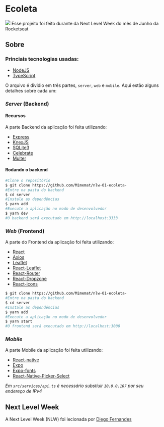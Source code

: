 # Ecoleta

![](https://image.flaticon.com/icons/svg/892/892894.svg)
Esse projeito foi feito durante da Next Level Week do mês de Junho da Rocketseat

## Sobre
### Princiais tecnologias usadas:
* [NodeJS](https://nodejs.org/en/docs/)
* [TypeScript](https://www.typescriptlang.org/docs/home.html)


O arquivo é dividio em três partes, `server`, `web` e `mobile`. Aqui estão alguns detalhes sobre cada um:

### *Server* (Backend)
#### Recursos
A parte Backend da aplicação foi feita utilizando:
* [Express](https://expressjs.com/)
* [KnexJS](http://knexjs.org/)
* [SQLite3](https://www.sqlite.org/index.html)
* [Celebrate](https://www.npmjs.com/package/celebrate)
* [Multer](https://www.npmjs.com/package/multer)
#### Rodando o backend
```bash
#Clone o repositório
$ git clone https://github.com/Mimemat/nlw-01-ecoleta-
#Entre na pasta do backend
$ cd server
#Instale as dependências
$ yarn add
#Execute a aplicação no modo de desenvolvedor
$ yarn dev
#O backend será executado em http://localhost:3333
```
### *Web* (Frontend)
A parte do Frontend da aplicação foi feita utilizando: 
* [React](https://reactjs.org/docs/getting-started.html)
* [Axios](https://www.npmjs.com/package/axios)
* [Leaflet](https://leafletjs.com/)
* [React-Leaflet](https://react-leaflet.js.org/)
* [React-Router](https://www.npmjs.com/package/react-router-dom)
* [React-Dropzone](https://www.google.com/search?q=react-dropzone&oq=react-drop&aqs=chrome.1.69i59l2j69i57j69i60l5.2701j0j4&sourceid=chrome&ie=UTF-8)
* [React-icons](https://react-icons.github.io/react-icons/)

```bash
$ git clone https://github.com/Mimemat/nlw-01-ecoleta-
#Entre na pasta do backend
$ cd server
#Instale as dependências
$ yarn add
#Execute a aplicação no modo de desenvolvedor
$ yarn start
#O frontend será executado em http://localhost:3000
```

### *Mobile*
A parte Mobile da aplicação foi feita utilizando:
* [React-native](https://reactnative.dev/)
* [Expo](https://expo.io/)
* [Expo-fonts](https://docs.expo.io/guides/using-custom-fonts/)
* [React-Native-Picker-Select](https://github.com/lawnstarter/react-native-picker-select)

*Em `src/services/api.ts` é necessário substiuir `10.0.0.107` por seu endereço de IPv4*

## Next Level Week
A Next Level Week (NLW) foi lecionada por [Diego Fernandes](https://github.com/diego3g)

